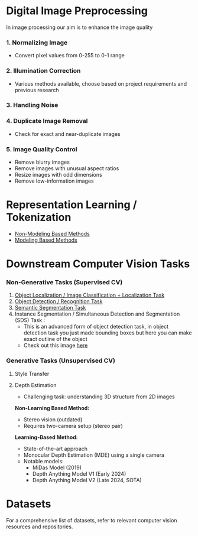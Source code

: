 # Digital Image Preprocessing

In image processing our aim is to enhance the image quality

### 1. Normalizing Image
- Convert pixel values from 0-255 to 0-1 range

### 2. Illumination Correction
- Various methods available, choose based on project requirements and previous research

### 3. Handling Noise

### 4. Duplicate Image Removal
- Check for exact and near-duplicate images

### 5. Image Quality Control
- Remove blurry images
- Remove images with unusual aspect ratios
- Resize images with odd dimensions
- Remove low-information images











# Representation Learning / Tokenization

- [Non-Modeling Based Methods](https://khetansarvesh.medium.com/non-modelling-methods-for-image-representation-learning-5a3b80a31a29)
- [Modeling Based Methods](https://www.google.com/url?q=https://khetansarvesh.medium.com/modelling-based-methods-for-image-representation-learning-48cd5f56ad0d&sa=D&source=docs&ust=1733758892238210&usg=AOvVaw1HeO_DRIuK6YLyDS-Ne3gT)










# Downstream Computer Vision Tasks

### Non-Generative Tasks (Supervised CV)

1. [Object Localization / Image Classification + Localization Task](https://pub.towardsai.net/computer-vision-object-localization-task-2d536238510f)
2. [Object Detection / Recognition Task](https://pub.towardsai.net/computer-vision-object-detection-task-b572d58f2ada)
3. [Semantic Segmentation Task](https://levelup.gitconnected.com/semantic-segmentation-models-clearly-explained-780bde9515b5)
4. Instance Segmentation / Simultaneous Detection and Segmentation (SDS) Task : 
   - This is an advanced form of object detection task, in object detection task you just made bounding boxes but here you can make exact outline of the object
   - Check out this image [here](https://miro.medium.com/v2/resize:fit:1100/format:webp/1*SNvD04dEFIDwNAqSXLQC_g.jpeg) 

### Generative Tasks (Unsupervised CV)

1. Style Transfer

2. Depth Estimation
   - Challenging task: understanding 3D structure from 2D images
   
   **Non-Learning Based Method:**
   - Stereo vision (outdated)
   - Requires two-camera setup (stereo pair)
   
   **Learning-Based Method:**
   - State-of-the-art approach
   - Monocular Depth Estimation (MDE) using a single camera
   - Notable models:
     - MiDas Model (2019)
     - Depth Anything Model V1 (Early 2024)
     - Depth Anything Model V2 (Late 2024, SOTA)










# Datasets

For a comprehensive list of datasets, refer to relevant computer vision resources and repositories.
